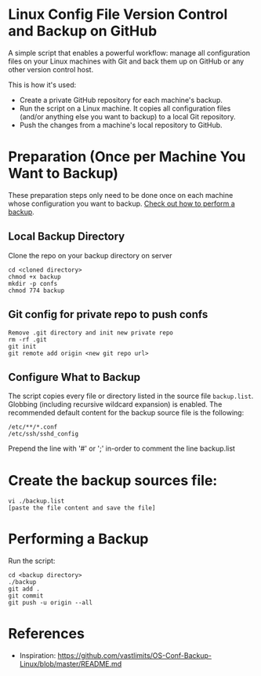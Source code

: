 # Linux Config File Version Control and Backup on GitHub

A simple script that enables a powerful workflow: manage all configuration files on your Linux machines with Git and back them up on GitHub or any other version control host.

This is how it's used:

- Create a private GitHub repository for each machine's backup.
- Run the script on a Linux machine. It copies all configuration files (and/or anything else you want to backup) to a local Git repository.
- Push the changes from a machine's local repository to GitHub.

# Preparation (Once per Machine You Want to Backup)

These preparation steps only need to be done once on each machine whose configuration you want to backup. [Check out how to perform a backup](#performing-a-backup).

## Local Backup Directory

Clone the repo on your backup directory on server

    cd <cloned directory>
    chmod +x backup
    mkdir -p confs
    chmod 774 backup

## Git config for private repo to push confs

    Remove .git directory and init new private repo
    rm -rf .git
    git init
    git remote add origin <new git repo url>
    

## Configure What to Backup

The script copies every file or directory listed in the source file `backup.list`. Globbing (including recursive wildcard expansion) is enabled. The recommended default content for the backup source file is the following:

    /etc/**/*.conf
    /etc/ssh/sshd_config

Prepend the line with '#' or ';' in-order to comment the line backup.list

# Create the backup sources file:

    vi ./backup.list
    [paste the file content and save the file]

# Performing a Backup

Run the script:

    cd <backup directory>
    ./backup
    git add .
    git commit 
    git push -u origin --all
    

# References

- Inspiration: https://github.com/vastlimits/OS-Conf-Backup-Linux/blob/master/README.md
